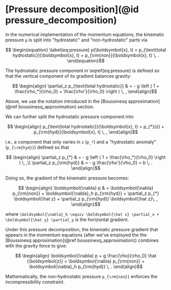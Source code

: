# [Pressure decomposition](@id pressure_decomposition)

In the numerical implementation of the momentum equations, the kinematic pressure ``p``
is split into "hydrostatic" and "non-hydrostatic" parts via
```math
    \begin{equation}
    \label{eq:pressure}
    p(\boldsymbol{x}, t) = p_{\text{total hydrostatic}}(\boldsymbol{x}, t) + p_{\rm{non}}(\boldsymbol{x}, t) \, .
    \end{equation}
```

The hydrostatic pressure component in \eqref{eq:pressure} is defined so that the vertical
component of its gradient balances gravity:

```math
    \begin{align}
    \partial_z p_{\text{total hydrostatic}} & = - g \left ( 1 + \frac{\rho_*}{\rho_0} + \frac{\rho'}{\rho_0} \right ) \, ,
    \end{align}
```

Above, we use the notation introduced in the [Boussinesq approximation](@ref boussinesq_approximation)
section.

We can further split the hydrostatic pressure component into
```math
    \begin{align}
    p_{\text{total hydrostatic}}(\boldsymbol{x}, t) = p_{*}(z) + p_{\rm{hyd}}(\boldsymbol{x}, t) \, ,
    \end{align}
```

i.e., a component that only varies in ``z`` (``p_*``) and a "hydrostatic anomaly" (``p_{\rm{hyd}}``) defined
so that

```math
    \begin{align}
    \partial_z p_{*} & = - g \left ( 1 + \frac{\rho_*}{\rho_0} \right ) \, ,\\
    \partial_z p_{\rm{hyd}} & = - g \frac{\rho'}{\rho_0} = b \, .
    \end{align}
```

Doing so, the gradient of the kinematic pressure becomes:

```math
    \begin{align}
    \boldsymbol{\nabla} p & = \boldsymbol{\nabla} p_{\rm{non}} + \boldsymbol{\nabla}_h p_{\rm{hyd}} + \partial_z p_{*} \boldsymbol{\hat z} + \partial_z p_{\rm{hyd}} \boldsymbol{\hat z}\, ,
    \end{align}
```

where ``\boldsymbol{\nabla}_h \equiv \boldsymbol{\hat x} \partial_x +  \boldsymbol{\hat y} \partial_y``
is the horizontal gradient.

Under this pressure decomposition, the kinematic pressure gradient that appears in the momentum equations
(after we've employed the the [Boussinesq approximation](@ref boussinesq_approximation)) combines with
the gravity force to give:

```math
    \begin{align}
    \boldsymbol{\nabla} p + g \frac{\rho}{\rho_0} \hat {\boldsymbol{z}} = \boldsymbol{\nabla} p_{\rm{non}} + \boldsymbol{\nabla}_h p_{\rm{hyd}} \, .
    \end{align}
```

Mathematically, the non-hydrostatic pressure ``p_{\rm{non}}`` enforces the incompressibility constraint.
